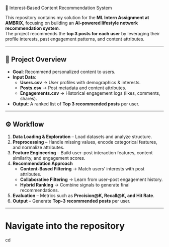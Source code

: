 📌 Interest-Based Content Recommendation System  

This repository contains my solution for the **ML Intern Assignment at AMBRIX**, focusing on building an **AI-powered lifestyle network recommendation system**.  
The project recommends the **top 3 posts for each user** by leveraging their profile interests, past engagement patterns, and content attributes.  

---

## 🚀 Project Overview  
- **Goal**: Recommend personalized content to users.  
- **Input Data**:  
  - **Users.csv** → User profiles with demographics & interests.  
  - **Posts.csv** → Post metadata and content attributes.  
  - **Engagements.csv** → Historical engagement logs (likes, comments, shares).  
- **Output**: A ranked list of **Top 3 recommended posts** per user.  

---

## ⚙️ Workflow  
1. **Data Loading & Exploration** – Load datasets and analyze structure.  
2. **Preprocessing** – Handle missing values, encode categorical features, and normalize attributes.  
3. **Feature Engineering** – Build user–post interaction features, content similarity, and engagement scores.  
4. **Recommendation Approach**  
   - **Content-Based Filtering** → Match users’ interests with post attributes.  
   - **Collaborative Filtering** → Learn from user–post engagement history.  
   - **Hybrid Ranking** → Combine signals to generate final recommendations.  
5. **Evaluation** – Metrics such as **Precision@K, Recall@K, and Hit Rate**.  
6. **Output** – Generate **Top-3 recommended posts** per user.  

---



# Navigate into the repository
cd <repo-name>

